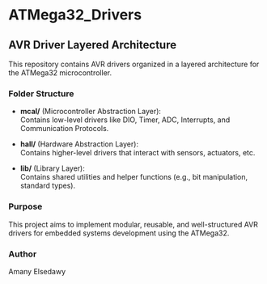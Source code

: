 # ATMega32_Drivers

## AVR Driver Layered Architecture

This repository contains AVR drivers organized in a layered architecture for the ATMega32 microcontroller.

### Folder Structure

- **mcal/** (Microcontroller Abstraction Layer):  
  Contains low-level drivers like DIO, Timer, ADC, Interrupts, and Communication Protocols.

- **hall/** (Hardware Abstraction Layer):  
  Contains higher-level drivers that interact with sensors, actuators, etc.

- **lib/** (Library Layer):  
  Contains shared utilities and helper functions (e.g., bit manipulation, standard types).

### Purpose

This project aims to implement modular, reusable, and well-structured AVR drivers for embedded systems development using the ATMega32.

### Author

Amany Elsedawy